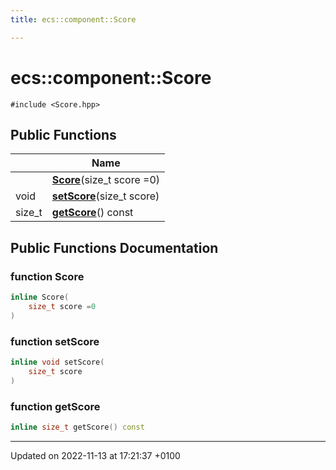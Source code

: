 ```yaml
---
title: ecs::component::Score

---
```


# ecs::component::Score






`#include <Score.hpp>`

## Public Functions

|                | Name           |
| -------------- | -------------- |
| | **[Score](Classes/structecs_1_1component_1_1_score.md#function-score)**(size_t score =0) |
| void | **[setScore](Classes/structecs_1_1component_1_1_score.md#function-setscore)**(size_t score) |
| size_t | **[getScore](Classes/structecs_1_1component_1_1_score.md#function-getscore)**() const |

## Public Functions Documentation

### function Score

```cpp
inline Score(
    size_t score =0
)
```


### function setScore

```cpp
inline void setScore(
    size_t score
)
```


### function getScore

```cpp
inline size_t getScore() const
```


-------------------------------

Updated on 2022-11-13 at 17:21:37 +0100